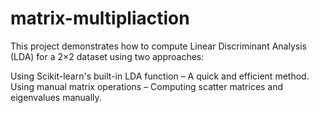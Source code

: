 # matrix-multipliaction
This project demonstrates how to compute Linear Discriminant Analysis (LDA) for a 2×2 dataset using two approaches:

Using Scikit-learn's built-in LDA function – A quick and efficient method.
Using manual matrix operations – Computing scatter matrices and eigenvalues manually.
